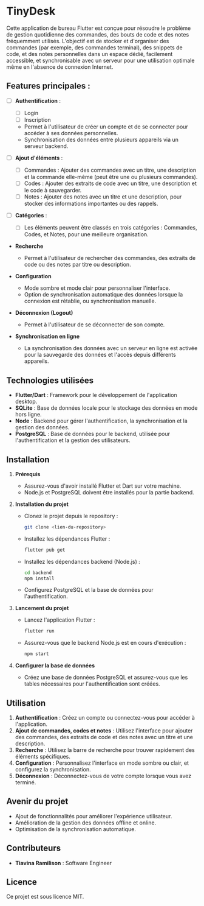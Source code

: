 # TinyDesk

Cette application de bureau Flutter est conçue pour résoudre le problème de gestion quotidienne des commandes, des bouts de code et des notes fréquemment utilisés. L'objectif est de stocker et d'organiser des commandes (par exemple, des commandes terminal), des snippets de code, et des notes personnelles dans un espace dédié, facilement accessible, et synchronisable avec un serveur pour une utilisation optimale même en l'absence de connexion Internet.

## Features principales :
- [ ] **Authentification** :
    * [ ] Login
    * [ ] Inscription
    - Permet à l'utilisateur de créer un compte et de se connecter pour accéder à ses données personnelles.
    - Synchronisation des données entre plusieurs appareils via un serveur backend.

- [ ] **Ajout d'éléments** :
    * [ ] Commandes : Ajouter des commandes avec un titre, une description et la commande elle-même (peut être une ou plusieurs commandes).
    * [ ] Codes : Ajouter des extraits de code avec un titre, une description et le code à sauvegarder.
    * [ ] Notes : Ajouter des notes avec un titre et une description, pour stocker des informations importantes ou des rappels.

- [ ] **Catégories** :
    * [ ] Les éléments peuvent être classés en trois catégories : Commandes, Codes, et Notes, pour une meilleure organisation.

- **Recherche**
  - Permet à l'utilisateur de rechercher des commandes, des extraits de code ou des notes par titre ou description.

- **Configuration**
  - Mode sombre et mode clair pour personnaliser l'interface.
  - Option de synchronisation automatique des données lorsque la connexion est rétablie, ou synchronisation manuelle.

- **Déconnexion (Logout)**
  - Permet à l'utilisateur de se déconnecter de son compte.

- **Synchronisation en ligne**
  - La synchronisation des données avec un serveur en ligne est activée pour la sauvegarde des données et l'accès depuis différents appareils.

## Technologies utilisées

- **Flutter/Dart** : Framework pour le développement de l'application desktop.
- **SQLite** : Base de données locale pour le stockage des données en mode hors ligne.
- **Node** : Backend pour gérer l'authentification, la synchronisation et la gestion des données.
- **PostgreSQL** : Base de données pour le backend, utilisée pour l'authentification et la gestion des utilisateurs.

## Installation

1. **Prérequis**
   - Assurez-vous d'avoir installé Flutter et Dart sur votre machine.
   - Node.js et PostgreSQL doivent être installés pour la partie backend.

2. **Installation du projet**
   - Clonez le projet depuis le repository :

     ```bash
     git clone <lien-du-repository>
     ```

   - Installez les dépendances Flutter :

     ```bash
     flutter pub get
     ```

   - Installez les dépendances backend (Node.js) :

     ```bash
     cd backend
     npm install
     ```

   - Configurez PostgreSQL et la base de données pour l'authentification.

3. **Lancement du projet**
   - Lancez l'application Flutter :

     ```bash
     flutter run
     ```

   - Assurez-vous que le backend Node.js est en cours d'exécution :

     ```bash
     npm start
     ```

4. **Configurer la base de données**
   - Créez une base de données PostgreSQL et assurez-vous que les tables nécessaires pour l'authentification sont créées.

## Utilisation

1. **Authentification** : Créez un compte ou connectez-vous pour accéder à l'application.
2. **Ajout de commandes, codes et notes** : Utilisez l'interface pour ajouter des commandes, des extraits de code et des notes avec un titre et une description.
3. **Recherche** : Utilisez la barre de recherche pour trouver rapidement des éléments spécifiques.
4. **Configuration** : Personnalisez l'interface en mode sombre ou clair, et configurez la synchronisation.
5. **Déconnexion** : Déconnectez-vous de votre compte lorsque vous avez terminé.

## Avenir du projet

- Ajout de fonctionnalités pour améliorer l'expérience utilisateur.
- Amélioration de la gestion des données offline et online.
- Optimisation de la synchronisation automatique.

## Contributeurs

- **Tiavina Ramilison** : Software Engineer

## Licence

Ce projet est sous licence MIT.